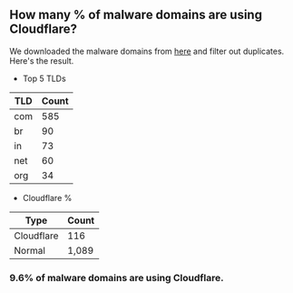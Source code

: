 ## How many % of malware domains are using Cloudflare?


We downloaded the malware domains from [here](https://urlhaus.abuse.ch) and filter out duplicates.
Here's the result.


[//]: # (start replacement)


- Top 5 TLDs

| TLD | Count |
| --- | --- |
| com | 585 |
| br | 90 |
| in | 73 |
| net | 60 |
| org | 34 |


- Cloudflare %

| Type | Count |
| --- | --- |
| Cloudflare | 116 |
| Normal | 1,089 |


### 9.6% of malware domains are using Cloudflare.